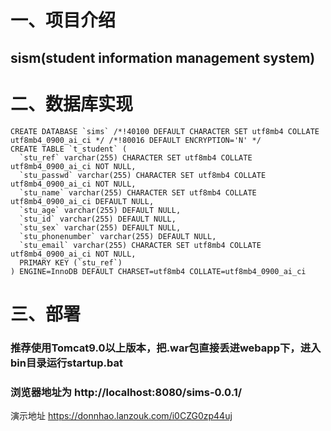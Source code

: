 # 一、项目介绍

## sism(student information management system)



# 二、数据库实现

```mysql
CREATE DATABASE `sims` /*!40100 DEFAULT CHARACTER SET utf8mb4 COLLATE utf8mb4_0900_ai_ci */ /*!80016 DEFAULT ENCRYPTION='N' */
CREATE TABLE `t_student` (
  `stu_ref` varchar(255) CHARACTER SET utf8mb4 COLLATE utf8mb4_0900_ai_ci NOT NULL,
  `stu_passwd` varchar(255) CHARACTER SET utf8mb4 COLLATE utf8mb4_0900_ai_ci NOT NULL,
  `stu_name` varchar(255) CHARACTER SET utf8mb4 COLLATE utf8mb4_0900_ai_ci DEFAULT NULL,
  `stu_age` varchar(255) DEFAULT NULL,
  `stu_id` varchar(255) DEFAULT NULL,
  `stu_sex` varchar(255) DEFAULT NULL,
  `stu_phonenumber` varchar(255) DEFAULT NULL,
  `stu_email` varchar(255) CHARACTER SET utf8mb4 COLLATE utf8mb4_0900_ai_ci NOT NULL,
  PRIMARY KEY (`stu_ref`)
) ENGINE=InnoDB DEFAULT CHARSET=utf8mb4 COLLATE=utf8mb4_0900_ai_ci
```



# 三、部署

### 推荐使用Tomcat9.0以上版本，把.war包直接丢进webapp下，进入bin目录运行startup.bat 

### 浏览器地址为 http://localhost:8080/sims-0.0.1/
演示地址 https://donnhao.lanzouk.com/i0CZG0zp44uj

